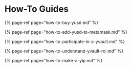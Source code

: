 # How-To Guides

{% page-ref page="how-to-buy-yusd.md" %}

{% page-ref page="how-to-add-yusd-to-metamask.md" %}

{% page-ref page="how-to-participate-in-a-yvault.md" %}

{% page-ref page="how-to-understand-yvault-roi.md" %}

{% page-ref page="how-to-make-a-yip.md" %}

